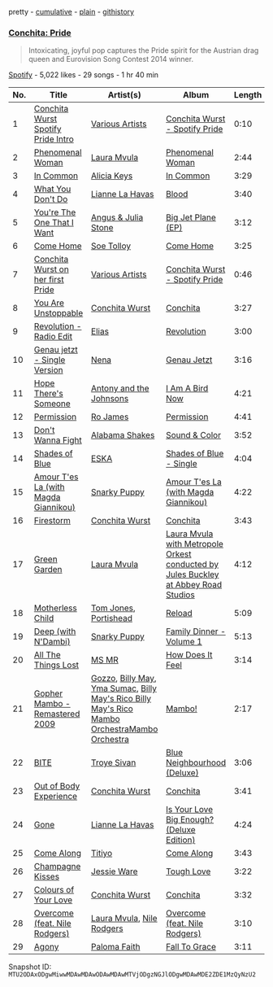 pretty - [cumulative](/playlists/cumulative/37i9dQZF1DX8SiEKUUEVVi.md) - [plain](/playlists/plain/37i9dQZF1DX8SiEKUUEVVi) - [githistory](https://github.githistory.xyz/mackorone/spotify-playlist-archive/blob/main/playlists/plain/37i9dQZF1DX8SiEKUUEVVi)

### [Conchita: Pride](https://open.spotify.com/playlist/37i9dQZF1DX8SiEKUUEVVi)

> Intoxicating, joyful pop captures the Pride spirit for the Austrian drag queen and Eurovision Song Contest 2014 winner.

[Spotify](https://open.spotify.com/user/spotify) - 5,022 likes - 29 songs - 1 hr 40 min

| No. | Title | Artist(s) | Album | Length |
|---|---|---|---|---|
| 1 | [Conchita Wurst Spotify Pride Intro](https://open.spotify.com/track/5jBBOzlULSLS3J1WL646tB) | [Various Artists](https://open.spotify.com/artist/0LyfQWJT6nXafLPZqxe9Of) | [Conchita Wurst \- Spotify Pride](https://open.spotify.com/album/1EZbZvbFmxs136UmuCGUdN) | 0:10 |
| 2 | [Phenomenal Woman](https://open.spotify.com/track/5IwkF49z80NtBv4tJjYXge) | [Laura Mvula](https://open.spotify.com/artist/0Dy94lW3txJhWQHqNXP1BT) | [Phenomenal Woman](https://open.spotify.com/album/1liODIvoQ4CBXWJaeKkgI3) | 2:44 |
| 3 | [In Common](https://open.spotify.com/track/0rcDFdi19NtKf9NbHxr0k9) | [Alicia Keys](https://open.spotify.com/artist/3DiDSECUqqY1AuBP8qtaIa) | [In Common](https://open.spotify.com/album/7A1pucMFyYaR1jaDjE6fYp) | 3:29 |
| 4 | [What You Don't Do](https://open.spotify.com/track/4mityPmJpqtHea3y9qZLg6) | [Lianne La Havas](https://open.spotify.com/artist/2RP4pPHTXlQpDnO9LvR7Yt) | [Blood](https://open.spotify.com/album/1Fh5Y8ldo4PIW8Ija51BRK) | 3:40 |
| 5 | [You're The One That I Want](https://open.spotify.com/track/0rONIAKyhhXXHxPfyc9dGf) | [Angus & Julia Stone](https://open.spotify.com/artist/4tvKz56Tr39bkhcQUTO0Xr) | [Big Jet Plane \(EP\)](https://open.spotify.com/album/1MqIFlrrhEh7lO6yZQjzUX) | 3:12 |
| 6 | [Come Home](https://open.spotify.com/track/72A8OnvE6deO12S2CML7HJ) | [Soe Tolloy](https://open.spotify.com/artist/5oK3GLnlqui2tu1xtL9goI) | [Come Home](https://open.spotify.com/album/1Ex16eX2ltSVLb7bch2iWN) | 3:25 |
| 7 | [Conchita Wurst on her first Pride](https://open.spotify.com/track/4MTljAxXqEoGprYazgYeBX) | [Various Artists](https://open.spotify.com/artist/0LyfQWJT6nXafLPZqxe9Of) | [Conchita Wurst \- Spotify Pride](https://open.spotify.com/album/1EZbZvbFmxs136UmuCGUdN) | 0:46 |
| 8 | [You Are Unstoppable](https://open.spotify.com/track/0ZZNnIX9FTmCufK0aZmq2I) | [Conchita Wurst](https://open.spotify.com/artist/1TGdxJ3UvFq055SVjwx49v) | [Conchita](https://open.spotify.com/album/3Fpq5QWmRxZtEE8h8bm04S) | 3:27 |
| 9 | [Revolution \- Radio Edit](https://open.spotify.com/track/2DeEXfLtcC6TYMhOx5i24d) | [Elias](https://open.spotify.com/artist/0UCLbPGOhtnYf29U7qbfLf) | [Revolution](https://open.spotify.com/album/6IPacncZL1jOyXgnuePDR9) | 3:00 |
| 10 | [Genau jetzt \- Single Version](https://open.spotify.com/track/1e6IfTbKYIFfrRFqTHsxW9) | [Nena](https://open.spotify.com/artist/6Tz0QRoe083BcOo2YbG9lV) | [Genau Jetzt](https://open.spotify.com/album/4DI6G7ndQBHkjyTDO5Qb10) | 3:16 |
| 11 | [Hope There's Someone](https://open.spotify.com/track/57KORKnC0OQM7HE7IN2FkZ) | [Antony and the Johnsons](https://open.spotify.com/artist/4fxp616ALtFWnXfwxnjLzW) | [I Am A Bird Now](https://open.spotify.com/album/4yYa6DGzkYsAIpoE8ael1V) | 4:21 |
| 12 | [Permission](https://open.spotify.com/track/5uu3UiPWFJaKbmj1iKsenH) | [Ro James](https://open.spotify.com/artist/7r2oyrNc0YjSC7hZL87V0Y) | [Permission](https://open.spotify.com/album/5Fyh86nzm4QMsGVZxuHafa) | 4:41 |
| 13 | [Don't Wanna Fight](https://open.spotify.com/track/1xmctspTzQxisNXKY6Gxf6) | [Alabama Shakes](https://open.spotify.com/artist/16GcWuvvybAoaHr0NqT8Eh) | [Sound & Color](https://open.spotify.com/album/2IVZPDXb7LFbyukqaoWpYR) | 3:52 |
| 14 | [Shades of Blue](https://open.spotify.com/track/1qGi797wVdwu3DpsVGi6RJ) | [ESKA](https://open.spotify.com/artist/6pBfwu2Yt96wWprf96vhpg) | [Shades of Blue \- Single](https://open.spotify.com/album/4ABq2G5yLoXCguSvOMJ1S4) | 4:04 |
| 15 | [Amour T'es La \(with Magda Giannikou\)](https://open.spotify.com/track/5YFi8OcgmaL6fwwEcQgGni) | [Snarky Puppy](https://open.spotify.com/artist/7ENzCHnmJUr20nUjoZ0zZ1) | [Amour T'es La \(with Magda Giannikou\)](https://open.spotify.com/album/5dIBox6fdwnfkNOBSjViue) | 4:22 |
| 16 | [Firestorm](https://open.spotify.com/track/2cwSM1wY1UMsJ8OEqkPzd1) | [Conchita Wurst](https://open.spotify.com/artist/1TGdxJ3UvFq055SVjwx49v) | [Conchita](https://open.spotify.com/album/3Fpq5QWmRxZtEE8h8bm04S) | 3:43 |
| 17 | [Green Garden](https://open.spotify.com/track/57rdgySxXsi2mKGC2cAuIU) | [Laura Mvula](https://open.spotify.com/artist/0Dy94lW3txJhWQHqNXP1BT) | [Laura Mvula with Metropole Orkest conducted by Jules Buckley at Abbey Road Studios](https://open.spotify.com/album/5TrSm6l3WqUZ8NBJUydlEm) | 4:12 |
| 18 | [Motherless Child](https://open.spotify.com/track/2youXVWiL7DzESg3zspmvb) | [Tom Jones](https://open.spotify.com/artist/1T0wRBO0CK0vK8ouUMqEl5), [Portishead](https://open.spotify.com/artist/6liAMWkVf5LH7YR9yfFy1Y) | [Reload](https://open.spotify.com/album/5u0s60EjjOZDewkJIZ6GS2) | 5:09 |
| 19 | [Deep \(with N'Dambi\)](https://open.spotify.com/track/1N7ekKjPNRkouLjN6CzFDV) | [Snarky Puppy](https://open.spotify.com/artist/7ENzCHnmJUr20nUjoZ0zZ1) | [Family Dinner \- Volume 1](https://open.spotify.com/album/30JmlRnyVzdjADjj91bLq7) | 5:13 |
| 20 | [All The Things Lost](https://open.spotify.com/track/62P3dTff68UTyYPqbGpaXs) | [MS MR](https://open.spotify.com/artist/4XaUmUGjidSklcDHxv3XWf) | [How Does It Feel](https://open.spotify.com/album/1jiIy9BncsplWeFEgbtbRW) | 3:14 |
| 21 | [Gopher Mambo \- Remastered 2009](https://open.spotify.com/track/6TsE30wjcOmuQRheHdtaAF) | [Gozzo](https://open.spotify.com/artist/2pdPgAYPa2nKBgE1yCEZr0), [Billy May](https://open.spotify.com/artist/45Z2ShPqr2p9ZgfkYhZUgq), [Yma Sumac](https://open.spotify.com/artist/1HkQ4XrPffqcVW0TgTTw0d), [Billy May's Rico Billy May's Rico Mambo OrchestraMambo Orchestra](https://open.spotify.com/artist/37clSqgC3rfNpZIY0mHDbW) | [Mambo!](https://open.spotify.com/album/6OenJxBgcOKKqrfaLagFDL) | 2:17 |
| 22 | [BITE](https://open.spotify.com/track/72mvdKU4Lw2737idPLKTjh) | [Troye Sivan](https://open.spotify.com/artist/3WGpXCj9YhhfX11TToZcXP) | [Blue Neighbourhood \(Deluxe\)](https://open.spotify.com/album/5ouTDazE4LF9bVJPx1nlgW) | 3:06 |
| 23 | [Out of Body Experience](https://open.spotify.com/track/0DqT9HiT8Yz4EPxZPzgr03) | [Conchita Wurst](https://open.spotify.com/artist/1TGdxJ3UvFq055SVjwx49v) | [Conchita](https://open.spotify.com/album/3Fpq5QWmRxZtEE8h8bm04S) | 3:41 |
| 24 | [Gone](https://open.spotify.com/track/73U20lYCzqwGLLk4V7u3ul) | [Lianne La Havas](https://open.spotify.com/artist/2RP4pPHTXlQpDnO9LvR7Yt) | [Is Your Love Big Enough? \(Deluxe Edition\)](https://open.spotify.com/album/3S7PPQijoPQ8ASlHl6LsJ9) | 4:24 |
| 25 | [Come Along](https://open.spotify.com/track/7GmHOAdriOnI9s5S79GAUr) | [Titiyo](https://open.spotify.com/artist/2s5enJCtVBAAdWD94jOIbM) | [Come Along](https://open.spotify.com/album/3o9WyvK7ivIuR00cCnPOof) | 3:43 |
| 26 | [Champagne Kisses](https://open.spotify.com/track/3VtYIMxaZEdrydYAofTN04) | [Jessie Ware](https://open.spotify.com/artist/5Mq7iqCWBzofK39FBqblNc) | [Tough Love](https://open.spotify.com/album/0AQPyk27yOeG8L4KmtJ1xP) | 3:22 |
| 27 | [Colours of Your Love](https://open.spotify.com/track/0kckmD3yTlXjXrbR7ksX4I) | [Conchita Wurst](https://open.spotify.com/artist/1TGdxJ3UvFq055SVjwx49v) | [Conchita](https://open.spotify.com/album/3Fpq5QWmRxZtEE8h8bm04S) | 3:32 |
| 28 | [Overcome \(feat\. Nile Rodgers\)](https://open.spotify.com/track/1U6EZRkaJy3II3ElJlpzMl) | [Laura Mvula](https://open.spotify.com/artist/0Dy94lW3txJhWQHqNXP1BT), [Nile Rodgers](https://open.spotify.com/artist/3yDIp0kaq9EFKe07X1X2rz) | [Overcome \(feat\. Nile Rodgers\)](https://open.spotify.com/album/6hLwtZhBzvpt8PomKTgA2N) | 3:10 |
| 29 | [Agony](https://open.spotify.com/track/62ZkL8GK1xNlPd25Ygcilu) | [Paloma Faith](https://open.spotify.com/artist/4fwuXg6XQHfdlOdmw36OHa) | [Fall To Grace](https://open.spotify.com/album/2e5LKXliWzgc0tmdlnMwt9) | 3:11 |

Snapshot ID: `MTU2ODAxODgwMiwwMDAwMDAwODAwMDAwMTVjODgzNGJlODgwMDAwMDE2ZDE1MzQyNzU2`